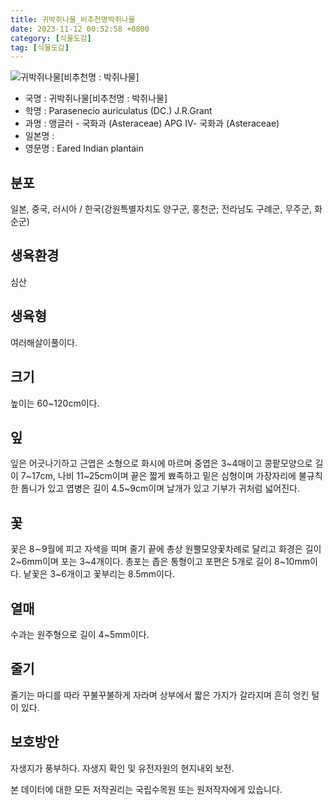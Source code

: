 ```yaml
---
title: 귀박쥐나물_비추천명박쥐나물
date: 2023-11-12 00:52:58 +0800
category: [식물도감]
tag: [식물도감]
---
```




![귀박쥐나물[비추천명 : 박쥐나물]](/fileUpload/plants/basic/Compositae/Parasenecio/28527/1_th2.JPG)
- 국명 : 귀박쥐나물[비추천명 : 박쥐나물]
- 학명 : Parasenecio auriculatus (DC.) J.R.Grant
- 과명 : 앵글러 - 국화과 (Asteraceae) APG Ⅳ- 국화과 (Asteraceae)
- 일본명 : 
- 영문명 : Eared Indian plantain


## 분포
일본, 중국, 러시아 / 한국(강원특별자치도 양구군, 홍천군; 전라남도 구례군, 무주군, 화순군) 
## 생육환경
심산
## 생육형
여러해살이풀이다.
## 크기
높이는 60~120cm이다.
## 잎
잎은 어긋나기하고 근엽은 소형으로 화시에 마르며 중엽은 3~4매이고 콩팥모양으로 길이 7~17cm, 나비 11~25cm이며 끝은 짧게 뾰족하고 밑은 심형이며 가장자리에 불규칙한 톱니가 있고 엽병은 길이 4.5~9cm이며 날개가 있고 기부가 귀처럼 넓어진다.
## 꽃
꽃은 8∼9월에 피고 자색을 띠며 줄기 끝에 총상 원뿔모양꽃차례로 달리고 화경은 길이 2~6mm이며 포는 3~4개이다. 총포는 좁은 통형이고 포편은 5개로 길이 8~10mm이다. 낱꽃은 3~6개이고 꽃부리는 8.5mm이다. 
## 열매
수과는 원주형으로 길이 4~5mm이다.
## 줄기
줄기는 마디를 따라 꾸불꾸불하게 자라며 상부에서 짧은 가지가 갈라지며 흔히 엉킨 털이 있다.
## 보호방안
자생지가 풍부하다. 자생지 확인 및 유전자원의 현지내외 보전.






본 데이터에 대한 모든 저작권리는 국립수목원 또는 원저작자에게 있습니다.
